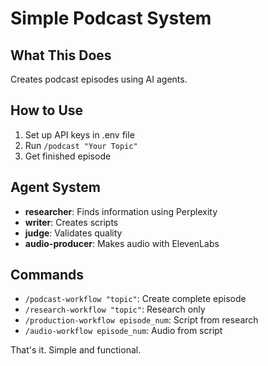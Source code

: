 # Simple Podcast System

## What This Does
Creates podcast episodes using AI agents.

## How to Use
1. Set up API keys in .env file
2. Run `/podcast "Your Topic"`  
3. Get finished episode

## Agent System
- **researcher**: Finds information using Perplexity
- **writer**: Creates scripts  
- **judge**: Validates quality
- **audio-producer**: Makes audio with ElevenLabs

## Commands
- `/podcast-workflow "topic"`: Create complete episode
- `/research-workflow "topic"`: Research only  
- `/production-workflow episode_num`: Script from research
- `/audio-workflow episode_num`: Audio from script

That's it. Simple and functional.

